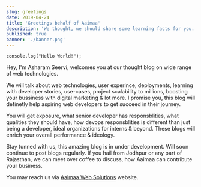 ```yaml
---
slug: greetings
date: 2019-04-24
title: 'Greetings behalf of Aaimaa'
description: 'We thought, we should share some learning facts for you. How we ideate, turn it into innovation. How production works & best practise to scale your project.'
published: true
banner: './banner.png'
---
```


`
console.log("Hello World!");
`

Hey, I'm Asharam Seervi, welcomes you at our thought blog on wide range of web technologies.

We will talk about web technologies, user experince, deployments, learning with developer stories, use-cases, project scalability to millions, boosting your bussiness with digital marketing & lot more. I promise you, this blog will definetly help aspiring web developers to get succeed in their journey.

You will get exposure, what senior developer has responsblities, what qualities they should have, how devops responsblities is different than just being a developer, ideal organizations for interns & beyond. These blogs will enrich your overall performance & ideology. 

Stay tunned with us, this amazing blog is in under development. Will soon continue to post blogs regularly. If you hail from Jodhpur or any part of Rajasthan, we can meet over coffee to discuss, how Aaimaa can contribute your business.

You may reach us via [Aaimaa Web Solutions](https://www.aaimaa.in/contact) website.